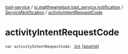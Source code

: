 [topl-service](../../index.md) / [io.matthewnelson.topl_service.notification](../index.md) / [ServiceNotification](index.md) / [activityIntentRequestCode](./activity-intent-request-code.md)

# activityIntentRequestCode

`var activityIntentRequestCode: `[`Int`](https://kotlinlang.org/api/latest/jvm/stdlib/kotlin/-int/index.html) [(source)](https://github.com/05nelsonm/TorOnionProxyLibrary-Android/blob/master/topl-service/src/main/java/io/matthewnelson/topl_service/notification/ServiceNotification.kt#L100)